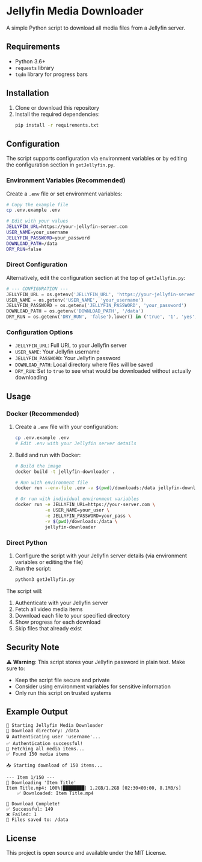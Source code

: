 # Jellyfin Media Downloader

A simple Python script to download all media files from a Jellyfin server.

## Requirements

- Python 3.6+
- `requests` library
- `tqdm` library for progress bars

## Installation

1. Clone or download this repository
2. Install the required dependencies:
   ```bash
   pip install -r requirements.txt
   ```

## Configuration

The script supports configuration via environment variables or by editing the configuration section in `getJellyfin.py`.

### Environment Variables (Recommended)

Create a `.env` file or set environment variables:

```bash
# Copy the example file
cp .env.example .env

# Edit with your values
JELLYFIN_URL=https://your-jellyfin-server.com
USER_NAME=your_username
JELLYFIN_PASSWORD=your_password
DOWNLOAD_PATH=/data
DRY_RUN=false
```

### Direct Configuration

Alternatively, edit the configuration section at the top of `getJellyfin.py`:

```python
# --- CONFIGURATION ---
JELLYFIN_URL = os.getenv('JELLYFIN_URL', 'https://your-jellyfin-server.com')
USER_NAME = os.getenv('USER_NAME', 'your_username')
JELLYFIN_PASSWORD = os.getenv('JELLYFIN_PASSWORD', 'your_password')
DOWNLOAD_PATH = os.getenv('DOWNLOAD_PATH', '/data')
DRY_RUN = os.getenv('DRY_RUN', 'false').lower() in ('true', '1', 'yes', 'on')
```

### Configuration Options

- `JELLYFIN_URL`: Full URL to your Jellyfin server
- `USER_NAME`: Your Jellyfin username
- `JELLYFIN_PASSWORD`: Your Jellyfin password
- `DOWNLOAD_PATH`: Local directory where files will be saved
- `DRY_RUN`: Set to `true` to see what would be downloaded without actually downloading

## Usage

### Docker (Recommended)

1. Create a `.env` file with your configuration:
   ```bash
   cp .env.example .env
   # Edit .env with your Jellyfin server details
   ```

2. Build and run with Docker:
   ```bash
   # Build the image
   docker build -t jellyfin-downloader .

   # Run with environment file
   docker run --env-file .env -v $(pwd)/downloads:/data jellyfin-downloader

   # Or run with individual environment variables
   docker run -e JELLYFIN_URL=https://your-server.com \
              -e USER_NAME=your_user \
              -e JELLYFIN_PASSWORD=your_pass \
              -v $(pwd)/downloads:/data \
              jellyfin-downloader
   ```

### Direct Python

1. Configure the script with your Jellyfin server details (via environment variables or editing the file)
2. Run the script:
   ```bash
   python3 getJellyfin.py
   ```

The script will:
1. Authenticate with your Jellyfin server
2. Fetch all video media items
3. Download each file to your specified directory
4. Show progress for each download
5. Skip files that already exist

## Security Note

⚠️ **Warning**: This script stores your Jellyfin password in plain text. Make sure to:
- Keep the script file secure and private
- Consider using environment variables for sensitive information
- Only run this script on trusted systems

## Example Output

```
🚀 Starting Jellyfin Media Downloader
📂 Download directory: /data
🔒 Authenticating user 'username'...
✅ Authentication successful!
🔎 Fetching all media items...
✅ Found 150 media items

📥 Starting download of 150 items...

--- Item 1/150 ---
🔽 Downloading 'Item Title'
Item Title.mp4: 100%|████████| 1.2GB/1.2GB [02:30<00:00, 8.1MB/s]
    ✅ Downloaded: Item Title.mp4

🎉 Download Complete!
✅ Successful: 149
❌ Failed: 1
📂 Files saved to: /data
```

## License

This project is open source and available under the MIT License.

